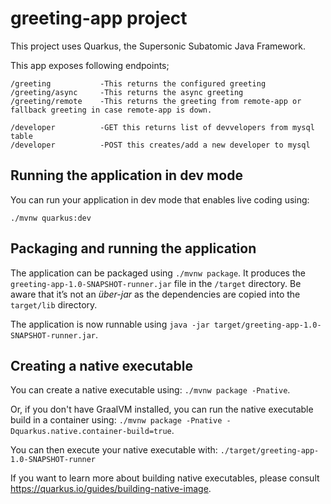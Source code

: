 # greeting-app project

This project uses Quarkus, the Supersonic Subatomic Java Framework.

This app exposes following endpoints;
```
/greeting           -This returns the configured greeting
/greeting/async     -This returns the async greeting
/greeting/remote    -This returns the greeting from remote-app or fallback greeting in case remote-app is down.

/developer          -GET this returns list of devvelopers from mysql table
/developer          -POST this creates/add a new developer to mysql
```
## Running the application in dev mode

You can run your application in dev mode that enables live coding using:
```
./mvnw quarkus:dev
```

## Packaging and running the application

The application can be packaged using `./mvnw package`.
It produces the `greeting-app-1.0-SNAPSHOT-runner.jar` file in the `/target` directory.
Be aware that it’s not an _über-jar_ as the dependencies are copied into the `target/lib` directory.

The application is now runnable using `java -jar target/greeting-app-1.0-SNAPSHOT-runner.jar`.

## Creating a native executable

You can create a native executable using: `./mvnw package -Pnative`.

Or, if you don't have GraalVM installed, you can run the native executable build in a container using: `./mvnw package -Pnative -Dquarkus.native.container-build=true`.

You can then execute your native executable with: `./target/greeting-app-1.0-SNAPSHOT-runner`

If you want to learn more about building native executables, please consult https://quarkus.io/guides/building-native-image.